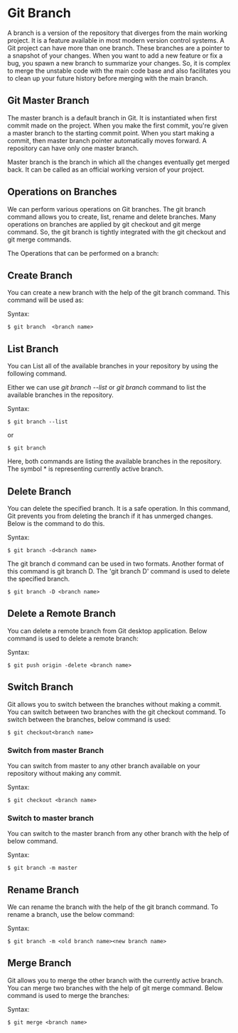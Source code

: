 # Git Branch
A branch is a version of the repository that diverges from the main working project. It is a feature available in most modern version control systems. A Git project can have more than one branch. These branches are a pointer to a snapshot of your changes. When you want to add a new feature or fix a bug, you spawn a new branch to summarize your changes. So, it is complex to merge the unstable code with the main code base and also facilitates you to clean up your future history before merging with the main branch.

## Git Master Branch
The master branch is a default branch in Git. It is instantiated when first commit made on the project. When you make the first commit, you're given a master branch to the starting commit point. When you start making a commit, then master branch pointer automatically moves forward. A repository can have only one master branch.

Master branch is the branch in which all the changes eventually get merged back. It can be called as an official working version of your project.

## Operations on Branches
We can perform various operations on Git branches. The git branch command allows you to create, list, rename and delete branches. Many operations on branches are applied by git checkout and git merge command. So, the git branch is tightly integrated with the git checkout and git merge commands.

The Operations that can be performed on a branch:

## Create Branch
You can create a new branch with the help of the git branch command. This command will be used as:

Syntax:
```
$ git branch  <branch name>  
```

## List Branch
You can List all of the available branches in your repository by using the following command.

Either we can use *git branch --list* or *git branch* command to list the available branches in the repository.

Syntax:
```
$ git branch --list  
```
or
```
$ git branch  
```
Here, both commands are listing the available branches in the repository. The symbol * is representing currently active branch.

## Delete Branch
You can delete the specified branch. It is a safe operation. In this command, Git prevents you from deleting the branch if it has unmerged changes. Below is the command to do this.

Syntax:
```
$ git branch -d<branch name>  
```

The git branch d command can be used in two formats. Another format of this command is git branch D. The 'git branch D' command is used to delete the specified branch.
```
$ git branch -D <branch name>  
```

## Delete a Remote Branch
You can delete a remote branch from Git desktop application. Below command is used to delete a remote branch:

Syntax:
```
$ git push origin -delete <branch name>  
```

## Switch Branch
Git allows you to switch between the branches without making a commit. You can switch between two branches with the git checkout command. To switch between the branches, below command is used:
```
$ git checkout<branch name>  
```

### Switch from master Branch

You can switch from master to any other branch available on your repository without making any commit.

Syntax:
```
$ git checkout <branch name>  
```

### Switch to master branch

You can switch to the master branch from any other branch with the help of below command.

Syntax:
```
$ git branch -m master  
```

## Rename Branch
We can rename the branch with the help of the git branch command. To rename a branch, use the below command:

Syntax:
```
$ git branch -m <old branch name><new branch name>
```

## Merge Branch
Git allows you to merge the other branch with the currently active branch. You can merge two branches with the help of git merge command. Below command is used to merge the branches:

Syntax:
```
$ git merge <branch name>  
```
